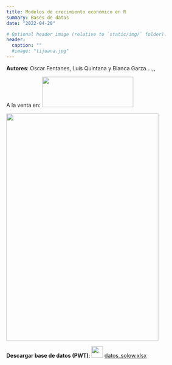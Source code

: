 ```yaml
---
title: Modelos de crecimiento económico en R
summary: Bases de datos
date: "2022-04-20"

# Optional header image (relative to `static/img/` folder).
header:
  caption: ""
  #image: "tijuana.jpg"
---
```


**Autores**: Oscar Fentanes, Luis Quintana y Blanca Garza....,,

<p> A la venta en:
<a href="https://www.alpha-editorial.com/Papel/9789587788402/Modelos+De+Crecimiento+Econ%c3%b3mico+En+R">  <b> <img style='display:inline;' src='https://www.alpha-editorial.com/images/alpha-negro-home.png' width="240" height="80"/> </b> </a>  </p>

<a href="https://www.alpha-editorial.com/Papel/9789587788402/Modelos+De+Crecimiento+Econ%c3%b3mico+En+R">  <b> <img src="https://contentv2.tap-commerce.com/cover/original/9789587788402_1.jpg?id_com=1164" alt="" width="400" height="600" />
 </b> </a>

<p> <b>Descargar base de datos (PWT)</b>: <img style='display:inline;' src='https://upload.wikimedia.org/wikipedia/commons/thumb/3/34/Microsoft_Office_Excel_%282019%E2%80%93present%29.svg/800px-Microsoft_Office_Excel_%282019%E2%80%93present%29.svg.png' width="30" height="30" /> <a href="/libro/datos_solow.xlsx"> datos_solow.xlsx </a> </p>

